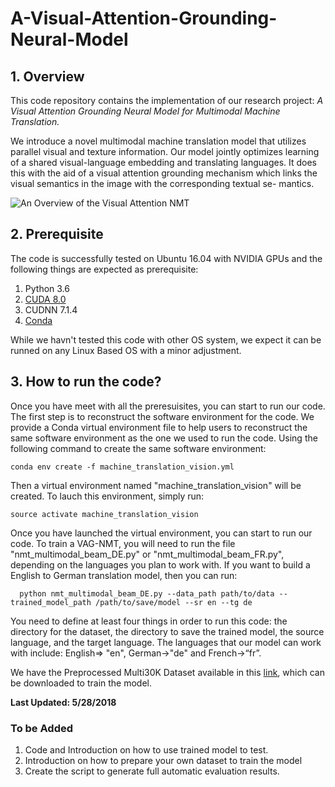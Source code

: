 # A-Visual-Attention-Grounding-Neural-Model
## 1. Overview
This code repository contains the implementation of our research project: _A Visual Attention Grounding Neural Model for Multimodal Machine Translation._

We introduce a novel multimodal machine translation model that utilizes parallel visual and texture information. Our model jointly optimizes learning of a shared visual-language embedding and translating languages. It does this with the aid of a visual attention grounding mechanism which links the visual semantics in the image with the corresponding textual se-
mantics.

![An Overview of the Visual Attention NMT](https://github.com/zmykevin/A-Visual-Attention-Grounding-Neural-Model/blob/master/AGV-NMT.jpg)

## 2. Prerequisite
The code is successfully tested on Ubuntu 16.04 with NVIDIA GPUs and the following things are expected as prerequisite:
1. Python 3.6
2. [CUDA 8.0](https://developer.nvidia.com/cuda-80-ga2-download-archive)
3. CUDNN 7.1.4
4. [Conda](https://conda.io/miniconda.html)

While we havn't tested this code with other OS system, we expect it can be runned on any Linux Based OS with a minor adjustment. 

## 3. How to run the code?
Once you have meet with all the preresuisites, you can start to run our code. The first step is to reconstruct the software environment for the code. We provide a Conda virtual environment file to help users to reconstruct the same software environment as the one we used to run the code. Using the following command to create the same software environment:
```
conda env create -f machine_translation_vision.yml
```
Then a virtual environment named "machine_translation_vision" will be created. To lauch this environment, simply run:
```
source activate machine_translation_vision
```
Once you have launched the virtual environment, you can start to run our code. To train a VAG-NMT, you will need to run the file "nmt_multimodal_beam_DE.py" or "nmt_multimodal_beam_FR.py", depending on the languages you plan to work with. If you want to build a English to German translation model, then you can run:
```
  python nmt_multimodal_beam_DE.py --data_path path/to/data --trained_model_path /path/to/save/model --sr en --tg de
```
You need to define at least four things in order to run this code: the directory for the dataset, the directory to save the trained model, the source language, and the target language. The languages that our model can work with include: English=> "en", German->"de" and French->“fr”.

We have the Preprocessed Multi30K Dataset available in this [link](https://drive.google.com/drive/folders/1G645SexvhMsLPJhPAPBjc4FnNF7v3N6w?usp=sharing), which can be downloaded to train the model.

__Last Updated: 5/28/2018__
### To be Added
1. Code and Introduction on how to use trained model to test. 
2. Introduction on how to prepare your own dataset to train the model
3. Create the script to generate full automatic evaluation results. 
